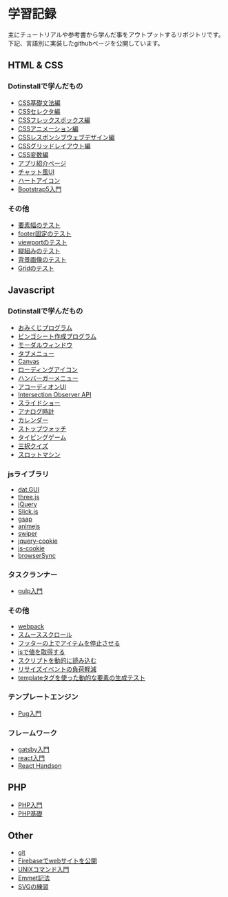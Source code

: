 
<html lang="ja">
  <head>
    <meta charset="UTF-8"/>
    <meta http-equiv="X-UA-Compatible" content="IE=edge"/>
    <meta name="viewport" content="width=device-width, initial-scale=1.0"/>
  </head>
  <body> 
    <h1>学習記録</h1>
    <p>主にチュートリアルや参考書から学んだ事をアウトプットするリポジトリです。<br>下記、言語別に実装したgithubページを公開しています。</p>
    <h2>HTML & CSS</h2>
    <h3>Dotinstallで学んだもの</h3>
    <ul> 
      <li><a href="https://takashitanaka.github.io/practice/css/dotinstall/css-basic/css-basic.html">CSS基礎文法編</a></li>
      <li><a href="https://takashitanaka.github.io/practice/css/dotinstall/css-selector/css-selector.html">CSSセレクタ編</a></li>
      <li><a href="https://takashitanaka.github.io/practice/css/dotinstall/css-flexbox/css-flexbox-main.html">CSSフレックスボックス編</a></li>
      <li><a href="https://takashitanaka.github.io/practice/css/dotinstall/css-animation/css-animation-main.html">CSSアニメーション編</a></li>
      <li><a href="https://takashitanaka.github.io/practice/css/dotinstall/css-responsive/index.html">CSSレスポンシブウェブデザイン編</a></li>
      <li><a href="https://takashitanaka.github.io/practice/css/dotinstall/css-gridLayout/">CSSグリッドレイアウト編</a></li>
      <li><a href="https://takashitanaka.github.io/practice/css/dotinstall/css-variables/index.html">CSS変数編</a></li>
      <li><a href="https://takashitanaka.github.io/practice/css/dotinstall/css-website/index.html">アプリ紹介ページ</a></li>
      <li><a href="https://takashitanaka.github.io/practice/css/dotinstall/chat-ui/chat-ui.html">チャット風UI</a></li>
      <li><a href="https://takashitanaka.github.io/practice/css/dotinstall/heart-icon/heart-icon.html">ハートアイコン</a></li>
      <li><a href="https://takashitanaka.github.io/practice/css/dotinstall/bootstrap5/index.html">Bootstrap5入門</a></li>
    </ul>
    <h3>その他</h3>
    <ul> 
      <li><a href="https://takashitanaka.github.io/practice/css/container-test/index.html">要素幅のテスト</a></li>
      <li><a href="https://takashitanaka.github.io/practice/css/footer-bottom/index.html">footer固定のテスト</a></li>
      <li><a href="https://takashitanaka.github.io/practice/html/viewport/index.html">viewportのテスト</a></li>
      <li><a href="https://takashitanaka.github.io/practice/css/vertical-typo/index.html">縦組みのテスト</a></li>
      <li><a href="https://takashitanaka.github.io/practice/css/cover-image/index.html">背景画像のテスト</a></li>
      <li><a href="https://takashitanaka.github.io/practice/css/grid/">Gridのテスト</a></li>
    </ul>
    <h2>Javascript</h2>
    <h3>Dotinstallで学んだもの</h3>
    <ul>
      <li><a href="https://takashitanaka.github.io/practice/js/dotinstall/omikuji/omikuji.html">おみくじプログラム</a></li>
      <li><a href="https://takashitanaka.github.io/practice/js/dotinstall/bingo/bingo.html">ビンゴシート作成プログラム</a></li>
      <li><a href="https://takashitanaka.github.io/practice/js/dotinstall/modalWindow/modalWindow.html">モーダルウィンドウ</a></li>
      <li><a href="https://takashitanaka.github.io/practice/js/dotinstall/tab/tab.html">タブメニュー</a></li>
      <li><a href="https://takashitanaka.github.io/practice/js/dotinstall/canvas/canvas.html">Canvas</a></li>
      <li><a href="https://takashitanaka.github.io/practice/js/dotinstall/loadingIcon/loadingIcon.html">ローディングアイコン</a></li>
      <li><a href="https://takashitanaka.github.io/practice/js/dotinstall/humbergerMenu/index.html">ハンバーガーメニュー</a></li>
      <li><a href="https://takashitanaka.github.io/practice/js/dotinstall/accordion/index.html">アコーディオンUI</a></li>
      <li><a href="https://takashitanaka.github.io/practice/js/dotinstall/intersectionObserverAPI/index.html">Intersection Observer API</a></li>
      <li><a href="https://takashitanaka.github.io/practice/js/dotinstall/slideShow/index.html">スライドショー</a></li>
      <li><a href="https://takashitanaka.github.io/practice/js/dotinstall/analogClock/index.html">アナログ時計</a></li>
      <li><a href="https://takashitanaka.github.io/practice/js/dotinstall/calendar/index.html">カレンダー</a></li>
      <li><a href="https://takashitanaka.github.io/practice/js/dotinstall/stopWatch/index.html">ストップウォッチ</a></li>
      <li><a href="https://takashitanaka.github.io/practice/js/dotinstall/typing/index.html">タイピングゲーム</a></li>
      <li><a href="https://takashitanaka.github.io/practice/js/dotinstall/quiz/index.html">三択クイズ</a></li>
      <li><a href="https://takashitanaka.github.io/practice/js/dotinstall/slot/index.html">スロットマシン</a></li>
    </ul>
    <h3>jsライブラリ</h3>
    <ul>
      <li><a href="https://takashitanaka.github.io/practice/js/library/datGUI/index.html">dat.GUI</a></li>
      <li><a href="https://takashitanaka.github.io/practice/js/library/threejs/index.html">three.js</a></li>
      <li><a href="https://takashitanaka.github.io/practice/js/library/jquery/index.html">jQuery</a></li>
      <li><a href="https://takashitanaka.github.io/practice/js/library/slickjs/index.html">Slick.js</a></li>
      <li><a href="https://takashitanaka.github.io/practice/js/library/gsap/">gsap</a></li>
      <li><a href="https://takashitanaka.github.io/practice/js/library/animeJs/index.html">animejs</a></li>
      <li><a href="https://takashitanaka.github.io/practice/js/library/swiper/">swiper</a></li>
      <li><a href="https://takashitanaka.github.io/practice/js/library/jquery-cookie/">jquery-cookie</a></li>
      <li><a href="https://takashitanaka.github.io/practice/js/library/js-cookie/">js-cookie</a></li>
      <li><a href="https://takashitanaka.github.io/practice/js/library/browserSync/">browserSync</a></li>
    </ul>
    <h3>タスクランナー</h3>
    <ul>
      <li><a href="https://takashitanaka.github.io/practice/js/task-runner/gulp/index.html">gulp入門</a></li>
    </ul>
    <h3>その他</h3>
    <ul>
      <li><a href="https://takashitanaka.github.io/practice/js/webpack/index.html">webpack</a></li>
      <li><a href="https://takashitanaka.github.io/practice/js/smoothScroll/index.html">スムーススクロール</a></li>
      <li><a href="https://takashitanaka.github.io/practice/js/fixedItemAboveFooter/index.html">フッターの上でアイテムを停止させる</a></li>
      <li><a href="https://takashitanaka.github.io/practice/js/measurement-value/index.html">jsで値を取得する</a></li>
      <li><a href="https://takashitanaka.github.io/practice/js/scriptChange/index.html">スクリプトを動的に読み込む</a></li>
      <li><a href="https://takashitanaka.github.io/practice/js/reductionResizeEvent/">リサイズイベントの負荷軽減</a></li>
      <li><a href="https://takashitanaka.github.io/practice/js/template/index.html">templateタグを使った動的な要素の生成テスト</a></li>
    </ul>
    <h3>テンプレートエンジン</h3>
    <ul> 
      <li><a href="https://takashitanaka.github.io/practice/js/template-engine/pug/index.html">Pug入門</a></li>
    </ul>
    <h3>フレームワーク</h3>
    <ul> 
      <li><a href="https://takashitanaka.github.io/practice/js/frame-work/gatsbyTest/index.html">gatsby入門</a></li>
      <li><a href="https://takashitanaka.github.io/practice/js/frame-work/react/index.html">react入門</a></li>
      <li><a href="https://takashitanaka.github.io/practice/js/frame-work/react-handson/index.html">React Handson</a></li>
    </ul>
    <h2>PHP</h2>
    <ul>
      <li><a href="https://takashitanaka.github.io/practice/php/php-intro/">PHP入門</a></li>
      <li><a href="https://takashitanaka.github.io/practice/php/php-basic/">PHP基礎</a></li>
    </ul>
    <h2>Other</h2>
    <ul>
      <li><a href="https://takashitanaka.github.io/practice/other/git/">git</a></li>
      <li><a href="https://takashitanaka.github.io/practice/other/firebase/">Firebaseでwebサイトを公開</a></li>
      <li><a href="https://takashitanaka.github.io/practice/other/UNIX/">UNIXコマンド入門</a></li>
      <li><a href="https://takashitanaka.github.io/practice/other/emmet/">Emmet記法</a></li>
      <li><a href="https://takashitanaka.github.io/practice/other/svg/">SVGの練習</a></li>
    </ul>
  </body>
</html>